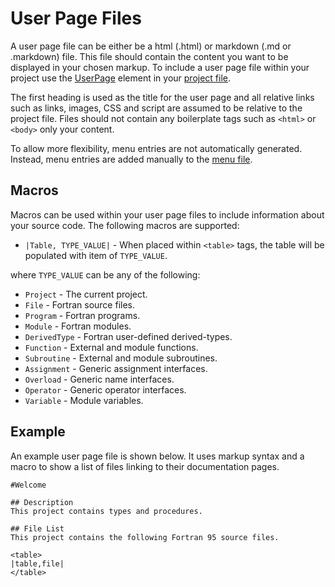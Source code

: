 # User Page Files
A user page file can be either be a html (.html) or markdown (.md or .markdown) file. This file should contain the content you want to be displayed in your chosen markup. To include a user page file within your project use the [UserPage](project-files/types/userpage.md) element in your [project file](project-files.md).

The first heading is used as the title for the user page and all relative links such as links, images, CSS and script are assumed to be relative to the project file. Files should not contain any boilerplate tags such as `<html>` or `<body>` only your content.

To allow more flexibility, menu entries are not automatically generated. Instead, menu entries are added manually to the [menu file](menu-files.md).

## Macros
Macros can be used within your user page files to include information about your source code. The following macros are supported:

 * `|Table, TYPE_VALUE|` - When placed within `<table>` tags, the table will be populated with item of `TYPE_VALUE`.

where `TYPE_VALUE` can be any of the following:

 * `Project` - The current project.
 * `File` - Fortran source files.
 * `Program` - Fortran programs.
 * `Module` - Fortran modules.
 * `DerivedType` - Fortran user-defined derived-types.
 * `Function` - External and module functions.
 * `Subroutine` - External and module subroutines.
 * `Assignment` - Generic assignment interfaces.
 * `Overload` - Generic name interfaces.
 * `Operator` - Generic operator interfaces.
 * `Variable` - Module variables.

## Example
An example user page file is shown below. It uses markup syntax and a macro to show a list of files linking to their documentation pages.

    #Welcome

    ## Description 
    This project contains types and procedures.
    
    ## File List
    This project contains the following Fortran 95 source files.
    
    <table>
    |table,file|
    </table>